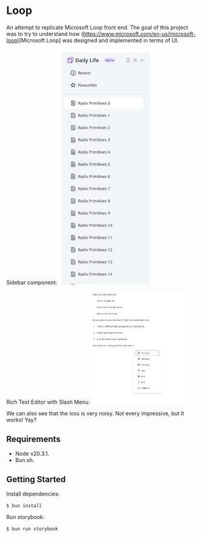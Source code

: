 # Loop
An attempt to replicate Microsoft Loop front end.
The goal of this project was to try to understand how (https://www.microsoft.com/en-us/microsoft-loop)[Microsoft Loop] was designed and implemented in terms of UI.

Sidebar component:
<img src="./sidebar.jpg" width="250">

Rich Text Editor with Slash Menu:
<img src="./text-editor.jpg" width="250">

We can also see that the loss is very noisy. Not every impressive, but it works! Yay?

## Requirements
- Node v20.3.1.
- Bun.sh.

## Getting Started
Install dependencies:
```
$ bun install
```
Run storybook:
```
$ bun run storybook
```
